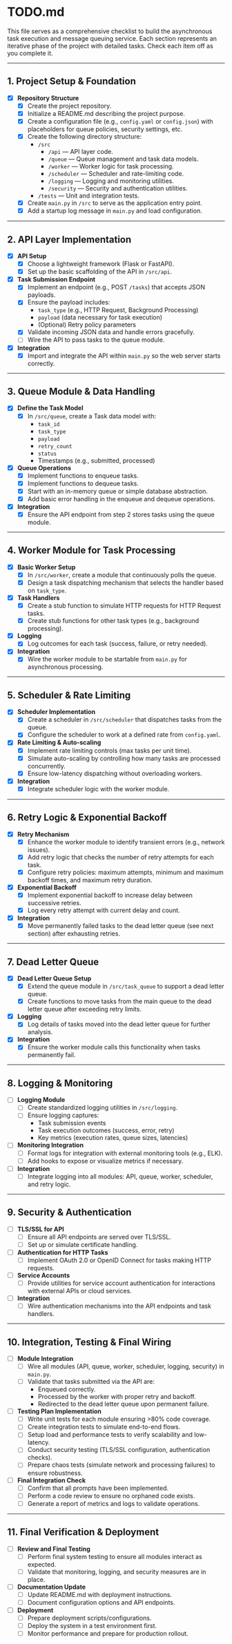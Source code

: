 # TODO.md

This file serves as a comprehensive checklist to build the asynchronous task execution and message queuing service. Each section represents an iterative phase of the project with detailed tasks. Check each item off as you complete it.

---

## 1. Project Setup & Foundation

- [x] **Repository Structure**
  - [x] Create the project repository.
  - [x] Initialize a README.md describing the project purpose.
  - [x] Create a configuration file (e.g., `config.yaml` or `config.json`) with placeholders for queue policies, security settings, etc.
  - [x] Create the following directory structure:
    - `/src`
      - `/api` — API layer code.
      - `/queue` — Queue management and task data models.
      - `/worker` — Worker logic for task processing.
      - `/scheduler` — Scheduler and rate-limiting code.
      - `/logging` — Logging and monitoring utilities.
      - `/security` — Security and authentication utilities.
    - `/tests` — Unit and integration tests.
  - [x] Create `main.py` in `/src` to serve as the application entry point.
  - [x] Add a startup log message in `main.py` and load configuration.

---

## 2. API Layer Implementation

- [x] **API Setup**
  - [x] Choose a lightweight framework (Flask or FastAPI).
  - [x] Set up the basic scaffolding of the API in `/src/api`.
  
- [x] **Task Submission Endpoint**
  - [x] Implement an endpoint (e.g., POST `/tasks`) that accepts JSON payloads.
  - [x] Ensure the payload includes:
    - `task_type` (e.g., HTTP Request, Background Processing)
    - `payload` (data necessary for task execution)
    - (Optional) Retry policy parameters
  - [x] Validate incoming JSON data and handle errors gracefully.
  - [ ] Wire the API to pass tasks to the queue module.

- [x] **Integration**
  - [x] Import and integrate the API within `main.py` so the web server starts correctly.

---

## 3. Queue Module & Data Handling

- [x] **Define the Task Model**
  - [x] In `/src/queue`, create a Task data model with:
    - `task_id`
    - `task_type`
    - `payload`
    - `retry_count`
    - `status`
    - Timestamps (e.g., submitted, processed)
  
- [x] **Queue Operations**
  - [x] Implement functions to enqueue tasks.
  - [x] Implement functions to dequeue tasks.
  - [x] Start with an in-memory queue or simple database abstraction.
  - [x] Add basic error handling in the enqueue and dequeue operations.

- [x] **Integration**
  - [x] Ensure the API endpoint from step 2 stores tasks using the queue module.

---

## 4. Worker Module for Task Processing

- [x] **Basic Worker Setup**
  - [x] In `/src/worker`, create a module that continuously polls the queue.
  - [x] Design a task dispatching mechanism that selects the handler based on `task_type`.
  
- [x] **Task Handlers**
  - [x] Create a stub function to simulate HTTP requests for HTTP Request tasks.
  - [x] Create stub functions for other task types (e.g., background processing).
  
- [x] **Logging**
  - [x] Log outcomes for each task (success, failure, or retry needed).

- [x] **Integration**
  - [x] Wire the worker module to be startable from `main.py` for asynchronous processing.

---

## 5. Scheduler & Rate Limiting

- [x] **Scheduler Implementation**
  - [x] Create a scheduler in `/src/scheduler` that dispatches tasks from the queue.
  - [x] Configure the scheduler to work at a defined rate from `config.yaml`.
  
- [x] **Rate Limiting & Auto-scaling**
  - [x] Implement rate limiting controls (max tasks per unit time).
  - [x] Simulate auto-scaling by controlling how many tasks are processed concurrently.
  - [x] Ensure low-latency dispatching without overloading workers.

- [x] **Integration**
  - [x] Integrate scheduler logic with the worker module.

---

## 6. Retry Logic & Exponential Backoff

- [x] **Retry Mechanism**
  - [x] Enhance the worker module to identify transient errors (e.g., network issues).
  - [x] Add retry logic that checks the number of retry attempts for each task.
  - [x] Configure retry policies: maximum attempts, minimum and maximum backoff times, and maximum retry duration.
  
- [x] **Exponential Backoff**
  - [x] Implement exponential backoff to increase delay between successive retries.
  - [x] Log every retry attempt with current delay and count.

- [x] **Integration**
  - [x] Move permanently failed tasks to the dead letter queue (see next section) after exhausting retries.

---

## 7. Dead Letter Queue

- [x] **Dead Letter Queue Setup**
  - [x] Extend the queue module in `/src/task_queue` to support a dead letter queue.
  - [x] Create functions to move tasks from the main queue to the dead letter queue after exceeding retry limits.
  
- [x] **Logging**
  - [x] Log details of tasks moved into the dead letter queue for further analysis.
  
- [x] **Integration**
  - [x] Ensure the worker module calls this functionality when tasks permanently fail.

---

## 8. Logging & Monitoring

- [ ] **Logging Module**
  - [ ] Create standardized logging utilities in `/src/logging`.
  - [ ] Ensure logging captures:
    - Task submission events
    - Task execution outcomes (success, error, retry)
    - Key metrics (execution rates, queue sizes, latencies)
  
- [ ] **Monitoring Integration**
  - [ ] Format logs for integration with external monitoring tools (e.g., ELK).
  - [ ] Add hooks to expose or visualize metrics if necessary.

- [ ] **Integration**
  - [ ] Integrate logging into all modules: API, queue, worker, scheduler, and retry logic.

---

## 9. Security & Authentication

- [ ] **TLS/SSL for API**
  - [ ] Ensure all API endpoints are served over TLS/SSL.
  - [ ] Set up or simulate certificate handling.

- [ ] **Authentication for HTTP Tasks**
  - [ ] Implement OAuth 2.0 or OpenID Connect for tasks making HTTP requests.
  
- [ ] **Service Accounts**
  - [ ] Provide utilities for service account authentication for interactions with external APIs or cloud services.
  
- [ ] **Integration**
  - [ ] Wire authentication mechanisms into the API endpoints and task handlers.

---

## 10. Integration, Testing & Final Wiring

- [ ] **Module Integration**
  - [ ] Wire all modules (API, queue, worker, scheduler, logging, security) in `main.py`.
  - [ ] Validate that tasks submitted via the API are:
    - Enqueued correctly.
    - Processed by the worker with proper retry and backoff.
    - Redirected to the dead letter queue upon permanent failure.
  
- [ ] **Testing Plan Implementation**
  - [ ] Write unit tests for each module ensuring >80% code coverage.
  - [ ] Create integration tests to simulate end-to-end flows.
  - [ ] Setup load and performance tests to verify scalability and low-latency.
  - [ ] Conduct security testing (TLS/SSL configuration, authentication checks).
  - [ ] Prepare chaos tests (simulate network and processing failures) to ensure robustness.

- [ ] **Final Integration Check**
  - [ ] Confirm that all prompts have been implemented.
  - [ ] Perform a code review to ensure no orphaned code exists.
  - [ ] Generate a report of metrics and logs to validate operations.

---

## 11. Final Verification & Deployment

- [ ] **Review and Final Testing**
  - [ ] Perform final system testing to ensure all modules interact as expected.
  - [ ] Validate that monitoring, logging, and security measures are in place.
  
- [ ] **Documentation Update**
  - [ ] Update README.md with deployment instructions.
  - [ ] Document configuration options and API endpoints.

- [ ] **Deployment**
  - [ ] Prepare deployment scripts/configurations.
  - [ ] Deploy the system in a test environment first.
  - [ ] Monitor performance and prepare for production rollout.